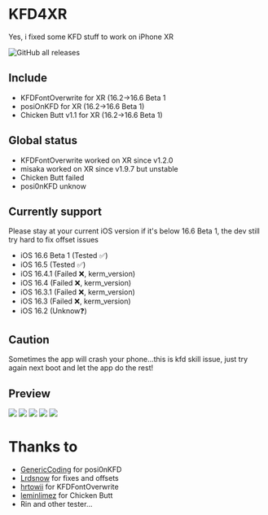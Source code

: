 # KFD4XR
Yes, i fixed some KFD stuff to work on iPhone XR

<img alt="GitHub all releases" src="https://img.shields.io/github/downloads/gorouflex/kfd4xr/total?style=for-the-badge">

## Include
- KFDFontOverwrite for XR (16.2->16.6 Beta 1
- posiOnKFD for XR (16.2->16.6 Beta 1)
- Chicken Butt v1.1 for XR (16.2->16.6 Beta 1)

## Global status
- KFDFontOverwrite worked on XR since v1.2.0
- misaka worked on XR since v1.9.7 but unstable
- Chicken Butt failed
- posi0nKFD unknow
## Currently support
Please stay at your current iOS version if it's below 16.6 Beta 1, the dev still try hard to fix offset issues

- iOS 16.6 Beta 1 (Tested ✅)
- iOS 16.5 (Tested ✅)
- iOS 16.4.1 (Failed ❌, kerm_version)
- iOS 16.4 (Failed ❌, kerm_version)
- iOS 16.3.1 (Failed ❌, kerm_version)
- iOS 16.3 (Failed ❌, kerm_version)
- iOS 16.2 (Unknow❓)

## Caution
Sometimes the app will crash your phone...this is kfd skill issue, just try again next boot and let the app do the rest!
## Preview

<p align="left">          
  <img src="https://cdn.discordapp.com/attachments/1135025151956754523/1136859730057367693/IMG_0062.png">
  <img src="https://cdn.discordapp.com/attachments/1135025151956754523/1136540268749934637/IMG_0040.png">
  <img src="https://cdn.discordapp.com/attachments/1135025151956754523/1136540269186121728/IMG_0041.png">
  <img src="https://cdn.discordapp.com/attachments/1135025151956754523/1136540269601378425/IMG_0042.png">
  <img src="https://cdn.discordapp.com/attachments/1135025151956754523/1136540269983043664/IMG_0038.png">
</p>

# Thanks to
- [GenericCoding](https://github.com/GenericCoding) for posi0nKFD
- [Lrdsnow](https://github.com/Lrdsnow) for fixes and offsets
- [hrtowii](https://github.com/hrtowii) for KFDFontOverwrite
- [leminlimez](https://github.com/leminlimez) for Chicken Butt
- Rin and other tester...

